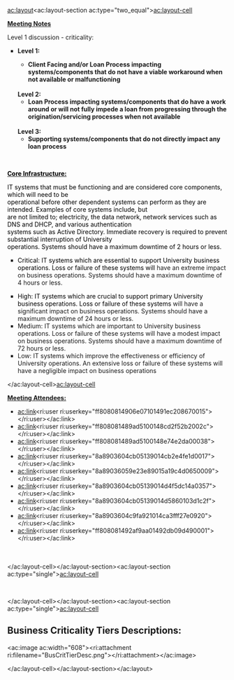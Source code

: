<ac:layout><ac:layout-section ac:type="two_equal"><ac:layout-cell><p><u><strong>Meeting Notes</strong></u></p><p>Level 1 discussion - criticality:</p><ul style="list-style-type: square;"><li><p><strong>Level 1:</strong></p><ul><li><strong>Client Facing and/or Loan Process impacting systems/components that do not have a viable workaround when not available or malfunctioning</strong></li></ul><br><strong>Level 2:</strong><ul><li><strong>Loan Process impacting systems/components that do have a work around or will not fully impede a loan from progressing through the origination/servicing processes when not available </strong></li></ul><br><strong>Level 3:</strong><ul><li><strong>Supporting systems/components that do not directly impact any loan process</strong></li></ul></li></ul><p><br></p><p><u><strong><span style="color: rgb(0,0,0);">Core Infrastructure: </span></strong></u></p><p><span style="color: rgb(0,0,0);">IT systems that must be functioning and are considered core components, which will need to be</span><br><span style="color: rgb(0,0,0);">operational before other dependent systems can perform as they are intended. Examples of core systems include, but</span><br><span style="color: rgb(0,0,0);">are not limited to; electricity, the data network, network services such as DNS and DHCP, and various authentication</span><br><span style="color: rgb(0,0,0);">systems such as Active Directory. Immediate recovery is required to prevent substantial interruption of University</span><br><span style="color: rgb(0,0,0);">operations. Systems should have a maximum downtime of 2 hours or less.</span></p><ul style="list-style-type: square;"><li><span style="color: rgb(0,0,0);">Critical: IT systems which are essential to support University business operations. Loss or failure of these systems will&nbsp;</span>have an extreme impact on business operations. Systems should have a maximum downtime of 4 hours or less.</li></ul><ul style="list-style-type: square;"><li><span style="color: rgb(0,0,0);">High: IT systems which are crucial to support primary University business operations. Loss or failure of these systems&nbsp;</span>will have a significant impact on business operations. Systems should have a maximum downtime of 24 hours or less.</li><li>Medium: IT systems which are important to University business operations. Loss or failure of these systems will have a modest impact on business operations. Systems should have a maximum downtime of 72 hours or less.</li><li>Low: IT systems which improve the effectiveness or efficiency of University operations. An extensive loss or failure of these systems will have a negligible impact on business operations</li></ul></ac:layout-cell><ac:layout-cell><p><u><strong>Meeting Attendees:</strong></u></p><ul><li><ac:link><ri:user ri:userkey="ff8080814906e07101491ec208670015"></ri:user></ac:link></li><li><ac:link><ri:user ri:userkey="ff808081489ad5100148cd2f52b2002c"></ri:user></ac:link></li><li><ac:link><ri:user ri:userkey="ff808081489ad5100148e74e2da00038"></ri:user></ac:link></li><li><ac:link><ri:user ri:userkey="8a8903604cb05139014cb2e4fe1d0017"></ri:user></ac:link>&nbsp;</li><li><ac:link><ri:user ri:userkey="8a89036059e23e89015a19c4d0650009"></ri:user></ac:link>&nbsp;</li><li><ac:link><ri:user ri:userkey="8a8903604cb05139014d4f5dc14a0357"></ri:user></ac:link>&nbsp;</li><li><ac:link><ri:user ri:userkey="8a8903604cb05139014d5860103d1c2f"></ri:user></ac:link>&nbsp;</li><li><ac:link><ri:user ri:userkey="8a8903604c9fa921014ca3fff27e0920"></ri:user></ac:link>&nbsp;</li><li><ac:link><ri:user ri:userkey="ff808081492af9aa01492db09d490001"></ri:user></ac:link>&nbsp;<br><br><br></li></ul></ac:layout-cell></ac:layout-section><ac:layout-section ac:type="single"><ac:layout-cell><p><br></p></ac:layout-cell></ac:layout-section><ac:layout-section ac:type="single"><ac:layout-cell><h2><strong>Business Criticality Tiers Descriptions:</strong></h2><p><ac:image ac:width="608"><ri:attachment ri:filename="BusCritTierDesc.png"></ri:attachment></ac:image></p></ac:layout-cell></ac:layout-section></ac:layout>